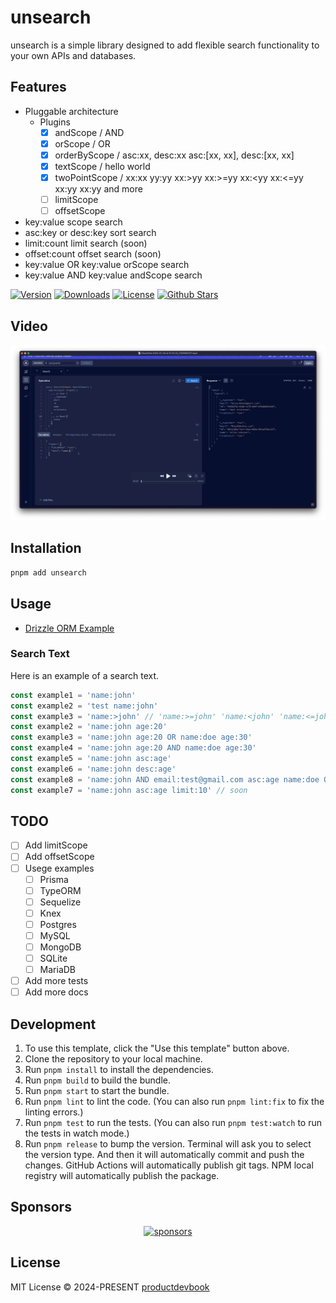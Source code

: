 # unsearch

unsearch is a simple library designed to add flexible search functionality to your own APIs and databases.

## Features

- Pluggable architecture
  - Plugins
    - [x] andScope / AND
    - [x] orScope / OR
    - [x] orderByScope / asc:xx, desc:xx asc:[xx, xx], desc:[xx, xx]
    - [x] textScope / hello world
    - [x] twoPointScope / xx:xx yy:yy xx:>yy xx:>=yy xx:<yy xx:<=yy xx:<like>yy xx:<ilike>yy and more
    - [ ] limitScope
    - [ ] offsetScope
- key:value scope search
- asc:key or desc:key sort search
- limit:count limit search (soon)
- offset:count offset search (soon)
- key:value OR key:value orScope search
- key:value AND key:value andScope search

<p>
      <a href="https://www.npmjs.com/package/unsearch"><img src="https://img.shields.io/npm/v/unsearch.svg?style=flat&colorA=002438&colorB=28CF8D" alt="Version"></a>
      <a href="https://www.npmjs.com/package/unsearch"><img src="https://img.shields.io/npm/dm/unsearch.svg?style=flat&colorA=002438&colorB=28CF8D" alt="Downloads"></a>
      <a href="./LICENSE"><img src="https://img.shields.io/github/license/productdevbookcom/unsearch.svg?style=flat&colorA=002438&colorB=28CF8D" alt="License"></a>
      <a href="https://github.com/productdevbook/unsearch">
      <img src="https://img.shields.io/github/stars/productdevbookcom/unsearch.svg?style=social&label=Star&maxAge=2592000" alt="Github Stars"> </a>
</p>

## Video

[![unsearch](.github/assets/video-ss.png)](https://github.com/productdevbook/unsearch/raw/main/.github/assets/video.mp4)

## Installation

```bash
pnpm add unsearch
```

## Usage

- [Drizzle ORM Example](/playground/drizzle.ts)

### Search Text
Here is an example of a search text.

```ts
const example1 = 'name:john'
const example2 = 'test name:john'
const example3 = 'name:>john' // 'name:>=john' 'name:<john' 'name:<=john' 'name:<like>john' 'name:<ilike>john'
const example2 = 'name:john age:20'
const example3 = 'name:john age:20 OR name:doe age:30'
const example4 = 'name:john age:20 AND name:doe age:30'
const example5 = 'name:john asc:age'
const example6 = 'name:john desc:age'
const example8 = 'name:john AND email:test@gmail.com asc:age name:doe OR age:30'
const example7 = 'name:john asc:age limit:10' // soon
```

## TODO

- [ ] Add limitScope
- [ ] Add offsetScope
- [ ] Usege examples
  - [ ] Prisma
  - [ ] TypeORM
  - [ ] Sequelize
  - [ ] Knex
  - [ ] Postgres
  - [ ] MySQL
  - [ ] MongoDB
  - [ ] SQLite
  - [ ] MariaDB
- [ ] Add more tests
- [ ] Add more docs

## Development

1. To use this template, click the "Use this template" button above.
2. Clone the repository to your local machine.
3. Run `pnpm install` to install the dependencies.
4. Run `pnpm build` to build the bundle.
5. Run `pnpm start` to start the bundle.
6. Run `pnpm lint` to lint the code. (You can also run `pnpm lint:fix` to fix the linting errors.)
7. Run `pnpm test` to run the tests. (You can also run `pnpm test:watch` to run the tests in watch mode.)
8. Run `pnpm release` to bump the version. Terminal will ask you to select the version type. And then it will automatically commit and push the changes. GitHub Actions will automatically publish git tags. NPM local registry will automatically publish the package.

## Sponsors

<p align="center">
  <a href="https://cdn.jsdelivr.net/gh/oku-ui/static/sponsors/sponsors.svg">
    <img alt="sponsors" src='https://cdn.jsdelivr.net/gh/oku-ui/static/sponsors/sponsors.svg'/>
  </a>
</p>

## License

MIT License © 2024-PRESENT [productdevbook](https://github.com/productdevbook)
